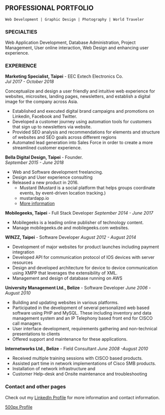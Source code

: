 ## PROFESSIONAL PORTFOLIO
`Web Development | Graphic Design | Photography | World Traveler`


### SPECIALTIES
Web Application Development, Database Administration, Project Management, User online interaction, Web Design and enhancing user experience.


### EXPERIENCE
**Marketing Specialist, Taipei** - EEC Extech Electronics Co. 	
*Jul 2017 - October 2018*
	
Conceptualize and design a user friendly and intuitive web experience for websites, microsites, landing pages, newsletters, and establish a digital image for the company across Asia.

* Established and executed digital brand campaigns and promotions on Linkedin, Facebook and Twitter.
* Developed a customer journey using automation tools for customers that sign up to newsletters via website.
* Provided SEO analysis and recommendations for elements and structure of websites and SEO goals across different regions
* Automated lead generation into Sales Force in order to create a more streamlined customer experience. 

**Bella Digital Design,  Taipei** - Founder. 	
*September 2015 - June 2018*

* Web and Software development freelancing.
* Design and User experience consulting
* Released a new product in 2016.
    * Mustard (Mustard is a social platform that helps groups coordinate events, by event-driven location tracking.)
    * mustardapp.io
    * [More information](https://www.facebook.com/mustardapp.io/)

**Mobilegeeks,  Taipei** - Full Stack Developer
*September 2014 - June 2017*

* Mobilegeeks is a leading online publisher of technology content.
* Manage mobilegeeks.de and mobilegeeks.com websites. 

**WINZZ, Taipei** - Software Developer
*August 2012 - August 2014*
* Development of major websites for product launches including payment integration
* Developed API for communication protocol of IOS devices with server resources
* Design and developed architecture for device to device communication using XMPP that leverages the extensibility of XML. 
* Management and design of database running on AWS

**University Management Ltd., Belize** - Software Developer
*June 2006 -August 2010*
* Building and updating websites in various platforms.
* Participated in the development of several personalized web based software using PHP and MySQL. These including inventory and data management system and an IP Telephony based front end for CISCO call managers.
* User interface development, requirements gathering and non-technical presentations to clients
* Offered support and maintenance for these applications.

**Internetworks Ltd., Belize** - Field Consultant
*June 2008 -August 2010*
* Received multiple training sessions with CISCO based products.
* Assisted part time in network implementations of Cisco SMB products.
* Installation of network infrastructure and 
* Customer Help-desk and Onsite maintenance and troubleshooting


### Contact and other pages
Check out my [LinkedIn Profile](https://www.linkedin.com/in/melanio-pech-502ba042/) for more information and contact information.

[500px Profile](https://500px.com/melaniopechjr)
